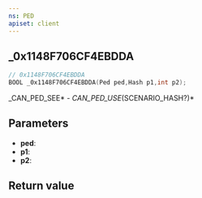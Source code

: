 ```yaml
---
ns: PED
apiset: client
---
```

## _0x1148F706CF4EBDDA

```c
// 0x1148F706CF4EBDDA
BOOL _0x1148F706CF4EBDDA(Ped ped,Hash p1,int p2);
```

_CAN_PED_SEE* - _CAN_PED_USE_(SCENARIO_HASH?)*

## Parameters
* **ped**:
* **p1**:
* **p2**:

## Return value

